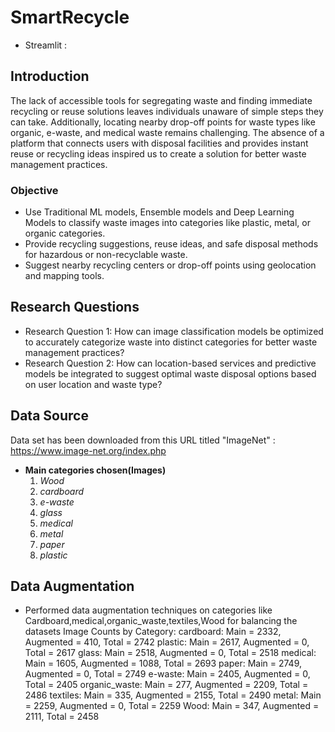 # SmartRecycle 
- Streamlit :
## Introduction
The lack of accessible tools for segregating waste and finding immediate recycling or reuse solutions leaves individuals unaware of simple steps they can take. Additionally, locating nearby drop-off points for waste types like organic, e-waste, and medical waste remains challenging. The absence of a platform that connects users with disposal facilities and provides instant reuse or recycling ideas inspired us to create a solution for better waste management practices.
### Objective
- Use Traditional ML models, Ensemble models and Deep Learning Models to classify waste images into categories like plastic, metal, or organic categories.
- Provide recycling suggestions, reuse ideas, and safe disposal methods for hazardous or non-recyclable waste.
- Suggest nearby recycling centers or drop-off points using geolocation and mapping tools.
## Research Questions
- Research Question 1: How can image classification models be optimized to accurately categorize waste into distinct categories for better waste management 
  practices?
- Research Question 2: How can location-based services and predictive models be integrated to suggest optimal waste disposal options based on user location and 
  waste type?
## Data Source
Data set has been downloaded from this URL titled "ImageNet" : https://www.image-net.org/index.php
- **Main categories chosen(Images)**
  1) *Wood*
  2) *cardboard*
  3) *e-waste*
  4) *glass*
  5) *medical*
  6) *metal*
  7) *paper*
  8) *plastic*
## Data Augmentation
- Performed data augmentation techniques on categories like Cardboard,medical,organic_waste,textiles,Wood for balancing the datasets
Image Counts by Category:
cardboard: Main = 2332, Augmented = 410, Total = 2742
plastic: Main = 2617, Augmented = 0, Total = 2617
glass: Main = 2518, Augmented = 0, Total = 2518
medical: Main = 1605, Augmented = 1088, Total = 2693
paper: Main = 2749, Augmented = 0, Total = 2749
e-waste: Main = 2405, Augmented = 0, Total = 2405
organic_waste: Main = 277, Augmented = 2209, Total = 2486
textiles: Main = 335, Augmented = 2155, Total = 2490
metal: Main = 2259, Augmented = 0, Total = 2259
Wood: Main = 347, Augmented = 2111, Total = 2458



